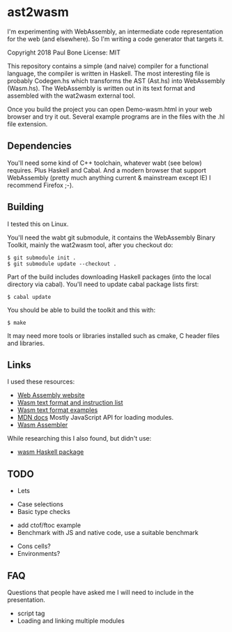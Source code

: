 
# ast2wasm

I'm experimenting with WebAssembly, an intermediate code representation for
the web (and elsewhere).  So I'm writing a code generator that targets it.

Copyright 2018 Paul Bone
License: MIT

This repository contains a simple (and naive) compiler for a functional
language, the compiler is written in Haskell.  The most interesting file is
probably Codegen.hs which transforms the AST (Ast.hs) into WebAssembly
(Wasm.hs).  The WebAssembly is written out in its text format and assembled
with the wat2wasm external tool.

Once you build the project you can open Demo-wasm.html in your web browser
and try it out.  Several example programs are in the files with the .hl
file extension.


## Dependencies

You'll need some kind of C++ toolchain, whatever wabt (see below) requires.
Plus Haskell and Cabal.  And a modern browser that support WebAssembly
(pretty much anything current & mainstream except IE) I recommend Firefox
;-).


## Building

I tested this on Linux.

You'll need the wabt git submodule, it contains the WebAssembly Binary
Toolkit, mainly the wat2wasm tool,  after you checkout do:

    $ git submodule init .
    $ git submodule update --checkout .

Part of the build includes downloading Haskell packages (into the local
directory via cabal).  You'll need to update cabal package lists first:

    $ cabal update

You should be able to build the toolkit and this with:

    $ make

It may need more tools or libraries installed such as cmake, C header files
and libraries.


## Links

I used these resources:

 * [Web Assembly website](http://webassembly.org)
 * [Wasm text format and instruction list](https://webassembly.github.io/spec/core/text/instructions.html)
 * [Wasm text format examples](https://github.com/WebAssembly/spec/tree/master/test/core)
 * [MDN docs](https://developer.mozilla.org/en-US/docs/WebAssembly) Mostly
  JavaScript API for loading modules.
 * [Wasm Assembler](https://github.com/webassembly/wabt)

While researching this I also found, but didn't use:

 * [wasm Haskell package](https://hackage.haskell.org/package/wasm)


## TODO

 * Lets
 + Case selections
 + Basic type checks
 * add ctof/ftoc example
 * Benchmark with JS and native code, use a suitable benchmark
 + Cons cells?
 + Environments?


## FAQ

Questions that people have asked me I will need to include in the
presentation.

 * script tag
 * Loading and linking multiple modules


